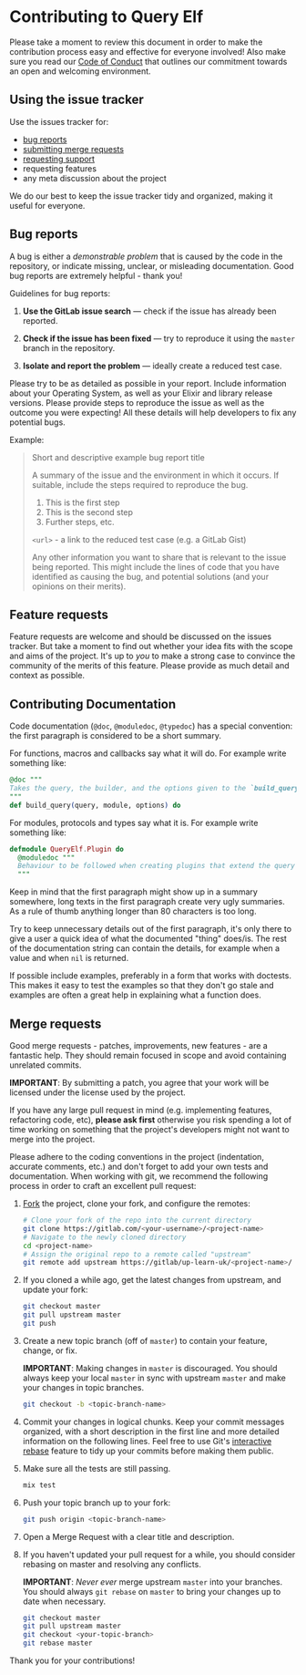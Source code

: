 # Contributing to Query Elf

Please take a moment to review this document in order to make the contribution process easy and effective for everyone involved!
Also make sure you read our [Code of Conduct](CODE_OF_CONDUCT.md) that outlines our commitment towards an open and welcoming environment.

## Using the issue tracker

Use the issues tracker for:

- [bug reports](#bug-reports)
- [submitting merge requests](#merge-requests)
- [requesting support](#requesting-support)
- requesting features
- any meta discussion about the project

We do our best to keep the issue tracker tidy and organized, making it useful for everyone.

## Bug reports

A bug is either a _demonstrable problem_ that is caused by the code in the repository, or indicate missing, unclear, or misleading documentation. Good bug reports are extremely helpful - thank you!

Guidelines for bug reports:

1. **Use the GitLab issue search** &mdash; check if the issue has already been reported.

2. **Check if the issue has been fixed** &mdash; try to reproduce it using the `master` branch in the repository.

3. **Isolate and report the problem** &mdash; ideally create a reduced test case.

Please try to be as detailed as possible in your report. Include information about your Operating System, as well as your Elixir and library release versions. Please provide steps to reproduce the issue as well as the outcome you were expecting! All these details
will help developers to fix any potential bugs.

Example:

> Short and descriptive example bug report title
>
> A summary of the issue and the environment in which it occurs. If suitable, include the steps required to reproduce the bug.
>
> 1. This is the first step
> 2. This is the second step
> 3. Further steps, etc.
>
> `<url>` - a link to the reduced test case (e.g. a GitLab Gist)
>
> Any other information you want to share that is relevant to the issue being reported. This might include the lines of code that you have identified as causing the bug, and potential solutions (and your opinions on their merits).

## Feature requests

Feature requests are welcome and should be discussed on the issues tracker. But take a moment to find out whether your idea fits with the scope and aims of the project. It's up to _you_ to make a strong case to convince the community of the merits of this feature. Please provide as much detail and context as possible.

## Contributing Documentation

Code documentation (`@doc`, `@moduledoc`, `@typedoc`) has a special convention: the first paragraph is considered to be a short summary.

For functions, macros and callbacks say what it will do. For example write something like:

```elixir
@doc """
Takes the query, the builder, and the options given to the `build_query` function build the query as arguments. Should return the modified query.
"""
def build_query(query, module, options) do

```

For modules, protocols and types say what it is. For example write something like:

```elixir
defmodule QueryElf.Plugin do
  @moduledoc """
  Behaviour to be followed when creating plugins that extend the query builder functionality.
  """
```

Keep in mind that the first paragraph might show up in a summary somewhere, long texts in the first paragraph create very ugly summaries. As a rule of thumb anything longer than 80 characters is too long.

Try to keep unnecessary details out of the first paragraph, it's only there to give a user a quick idea of what the documented "thing" does/is. The rest of the documentation string can contain the details, for example when a value and when `nil` is returned.

If possible include examples, preferably in a form that works with doctests. This makes it easy to test the examples so that they don't go stale and examples are often a great help in explaining what a function does.

## Merge requests

Good merge requests - patches, improvements, new features - are a fantastic help. They should remain focused in scope and avoid containing unrelated commits.

**IMPORTANT**: By submitting a patch, you agree that your work will be
licensed under the license used by the project.

If you have any large pull request in mind (e.g. implementing features,
refactoring code, etc), **please ask first** otherwise you risk spending
a lot of time working on something that the project's developers might
not want to merge into the project.

Please adhere to the coding conventions in the project (indentation,
accurate comments, etc.) and don't forget to add your own tests and
documentation. When working with git, we recommend the following process
in order to craft an excellent pull request:

1. [Fork](https://docs.gitlab.com/ee/user/project/repository/forking_workflow.html) the project, clone your fork,
   and configure the remotes:

   ```bash
   # Clone your fork of the repo into the current directory
   git clone https://gitlab.com/<your-username>/<project-name>
   # Navigate to the newly cloned directory
   cd <project-name>
   # Assign the original repo to a remote called "upstream"
   git remote add upstream https://gitlab/up-learn-uk/<project-name>/
   ```

2. If you cloned a while ago, get the latest changes from upstream, and update your fork:

   ```bash
   git checkout master
   git pull upstream master
   git push
   ```

3. Create a new topic branch (off of `master`) to contain your feature, change, or fix.

   **IMPORTANT**: Making changes in `master` is discouraged. You should always keep your local `master` in sync with upstream `master` and make your changes in topic branches.

   ```bash
   git checkout -b <topic-branch-name>
   ```

4. Commit your changes in logical chunks. Keep your commit messages organized, with a short description in the first line and more detailed information on the following lines. Feel free to use Git's [interactive rebase](https://help.github.com/articles/about-git-rebase/) feature to tidy up your commits before making them public.

5. Make sure all the tests are still passing.

   ```bash
   mix test
   ```

6. Push your topic branch up to your fork:

   ```bash
   git push origin <topic-branch-name>
   ```

7. Open a Merge Request with a clear title and description.

8. If you haven't updated your pull request for a while, you should consider rebasing on master and resolving any conflicts.

   **IMPORTANT**: _Never ever_ merge upstream `master` into your branches. You should always `git rebase` on `master` to bring your changes up to date when necessary.

   ```bash
   git checkout master
   git pull upstream master
   git checkout <your-topic-branch>
   git rebase master
   ```

Thank you for your contributions!
